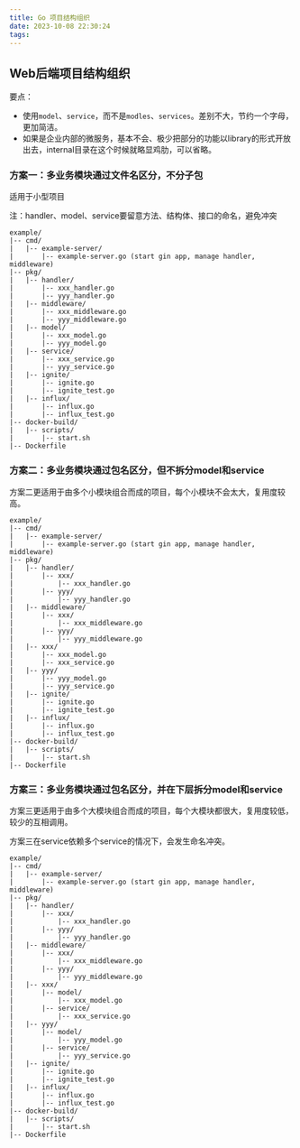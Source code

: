 ```yaml
---
title: Go 项目结构组织
date: 2023-10-08 22:30:24
tags:
---
```

<!-- toc -->

## Web后端项目结构组织

要点：
- 使用`model`、`service`，而不是`modles`、`services`。差别不大，节约一个字母，更加简洁。
- 如果是企业内部的微服务，基本不会、极少把部分的功能以library的形式开放出去，internal目录在这个时候就略显鸡肋，可以省略。

### 方案一：多业务模块通过文件名区分，不分子包

适用于小型项目

注：handler、model、service要留意方法、结构体、接口的命名，避免冲突

```
example/
|-- cmd/
|   |-- example-server/
|       |-- example-server.go (start gin app, manage handler, middleware)
|-- pkg/
|   |-- handler/
|       |-- xxx_handler.go
|       |-- yyy_handler.go
|   |-- middleware/
|       |-- xxx_middleware.go
|       |-- yyy_middleware.go
|   |-- model/
|       |-- xxx_model.go
|       |-- yyy_model.go
|   |-- service/
|       |-- xxx_service.go
|       |-- yyy_service.go
|   |-- ignite/
|       |-- ignite.go
|       |-- ignite_test.go
|   |-- influx/
|       |-- influx.go
|       |-- influx_test.go
|-- docker-build/
|   |-- scripts/
|       |-- start.sh
|-- Dockerfile
```

### 方案二：多业务模块通过包名区分，但不拆分model和service

方案二更适用于由多个小模块组合而成的项目，每个小模块不会太大，复用度较高。

```
example/
|-- cmd/
|   |-- example-server/
|       |-- example-server.go (start gin app, manage handler, middleware)
|-- pkg/
|   |-- handler/
|       |-- xxx/
|           |-- xxx_handler.go
|       |-- yyy/
|           |-- yyy_handler.go
|   |-- middleware/
|       |-- xxx/
|           |-- xxx_middleware.go
|       |-- yyy/
|           |-- yyy_middleware.go
|   |-- xxx/
|       |-- xxx_model.go
|       |-- xxx_service.go
|   |-- yyy/
|       |-- yyy_model.go
|       |-- yyy_service.go
|   |-- ignite/
|       |-- ignite.go
|       |-- ignite_test.go
|   |-- influx/
|       |-- influx.go
|       |-- influx_test.go
|-- docker-build/
|   |-- scripts/
|       |-- start.sh
|-- Dockerfile
```

### 方案三：多业务模块通过包名区分，并在下层拆分model和service

方案三更适用于由多个大模块组合而成的项目，每个大模块都很大，复用度较低，较少的互相调用。

方案三在service依赖多个service的情况下，会发生命名冲突。

```
example/
|-- cmd/
|   |-- example-server/
|       |-- example-server.go (start gin app, manage handler, middleware)
|-- pkg/
|   |-- handler/
|       |-- xxx/
|           |-- xxx_handler.go
|       |-- yyy/
|           |-- yyy_handler.go
|   |-- middleware/
|       |-- xxx/
|           |-- xxx_middleware.go
|       |-- yyy/
|           |-- yyy_middleware.go
|   |-- xxx/
|       |-- model/
|           |-- xxx_model.go
|       |-- service/
|           |-- xxx_service.go
|   |-- yyy/
|       |-- model/
|           |-- yyy_model.go
|       |-- service/
|           |-- yyy_service.go
|   |-- ignite/
|       |-- ignite.go
|       |-- ignite_test.go
|   |-- influx/
|       |-- influx.go
|       |-- influx_test.go
|-- docker-build/
|   |-- scripts/
|       |-- start.sh
|-- Dockerfile
```
